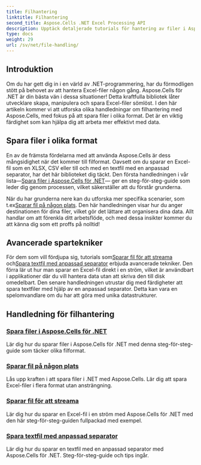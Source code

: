 ```yaml
---
title: Filhantering
linktitle: Filhantering
second_title: Aspose.Cells .NET Excel Processing API
description: Upptäck detaljerade tutorials för hantering av filer i Aspose.Cells för .NET, inklusive att spara till olika format, platser och anpassade separatorer.
type: docs
weight: 29
url: /sv/net/file-handling/
---
```

## Introduktion

Om du har gett dig in i en värld av .NET-programmering, har du förmodligen stött på behovet av att hantera Excel-filer någon gång. Aspose.Cells för .NET är din bästa vän i dessa situationer! Detta kraftfulla bibliotek låter utvecklare skapa, manipulera och spara Excel-filer sömlöst. I den här artikeln kommer vi att utforska olika handledningar om filhantering med Aspose.Cells, med fokus på att spara filer i olika format. Det är en viktig färdighet som kan hjälpa dig att arbeta mer effektivt med data.

## Spara filer i olika format
En av de främsta fördelarna med att använda Aspose.Cells är dess mångsidighet när det kommer till filformat. Oavsett om du sparar en Excel-fil som en XLSX, CSV eller till och med en textfil med en anpassad separator, har det här biblioteket dig täckt. Den första handledningen i vår lista—[Spara filer i Aspose.Cells för .NET](./file-saving-files-in-aspose-cells-for-net/)— ger en steg-för-steg-guide som leder dig genom processen, vilket säkerställer att du förstår grunderna.

 När du har grunderna nere kan du utforska mer specifika scenarier, som t.ex[Sparar fil på någon plats](./file-saving-file-to-some-location/). Den här handledningen visar hur du anger destinationen för dina filer, vilket gör det lättare att organisera dina data. Allt handlar om att förenkla ditt arbetsflöde, och med dessa insikter kommer du att känna dig som ett proffs på nolltid!

## Avancerade spartekniker
 För dem som vill fördjupa sig, tutorials som[Sparar fil för att streama](./file-saving-file-to-stream/) och[Spara textfil med anpassad separator](./file-saving-text-file-with-custom-separator/) erbjuda avancerade tekniker. Den förra lär ut hur man sparar en Excel-fil direkt i en ström, vilket är användbart i applikationer där du vill hantera data utan att skriva den till disk omedelbart. Den senare handledningen utrustar dig med färdigheter att spara textfiler med hjälp av en anpassad separator. Detta kan vara en spelomvandlare om du har att göra med unika datastrukturer.

## Handledning för filhantering
### [Spara filer i Aspose.Cells för .NET](./file-saving-files-in-aspose-cells-for-net/)
Lär dig hur du sparar filer i Aspose.Cells för .NET med denna steg-för-steg-guide som täcker olika filformat.
### [Sparar fil på någon plats](./file-saving-file-to-some-location/)
Lås upp kraften i att spara filer i .NET med Aspose.Cells. Lär dig att spara Excel-filer i flera format utan ansträngning.
### [Sparar fil för att streama](./file-saving-file-to-stream/)
Lär dig hur du sparar en Excel-fil i en ström med Aspose.Cells för .NET med den här steg-för-steg-guiden fullpackad med exempel.
### [Spara textfil med anpassad separator](./file-saving-text-file-with-custom-separator/)
Lär dig hur du sparar en textfil med en anpassad separator med Aspose.Cells för .NET. Steg-för-steg-guide och tips ingår.